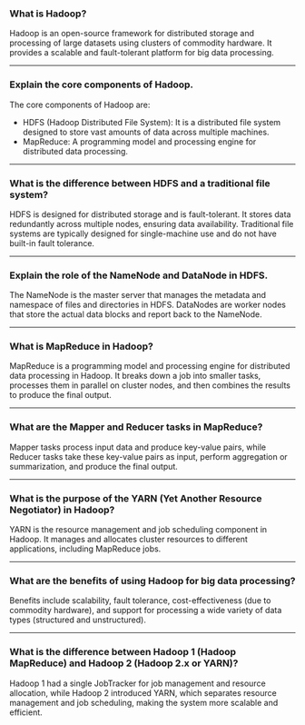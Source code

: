 ### What is Hadoop?
Hadoop is an open-source framework for distributed storage and processing of large datasets using clusters of commodity hardware. It provides a scalable and fault-tolerant platform for big data processing.

 ---

### Explain the core components of Hadoop.
The core components of Hadoop are:
- HDFS (Hadoop Distributed File System): It is a distributed file system designed to store vast amounts of data across multiple machines.
- MapReduce: A programming model and processing engine for distributed data processing.

 ---

### What is the difference between HDFS and a traditional file system?
HDFS is designed for distributed storage and is fault-tolerant. It stores data redundantly across multiple nodes, ensuring data availability. Traditional file systems are typically designed for single-machine use and do not have built-in fault tolerance.

 ---

### Explain the role of the NameNode and DataNode in HDFS.
The NameNode is the master server that manages the metadata and namespace of files and directories in HDFS. DataNodes are worker nodes that store the actual data blocks and report back to the NameNode.

 ---

### What is MapReduce in Hadoop?
MapReduce is a programming model and processing engine for distributed data processing in Hadoop. It breaks down a job into smaller tasks, processes them in parallel on cluster nodes, and then combines the results to produce the final output.

 ---

### What are the Mapper and Reducer tasks in MapReduce?
Mapper tasks process input data and produce key-value pairs, while Reducer tasks take these key-value pairs as input, perform aggregation or summarization, and produce the final output.

 ---

### What is the purpose of the YARN (Yet Another Resource Negotiator) in Hadoop?
YARN is the resource management and job scheduling component in Hadoop. It manages and allocates cluster resources to different applications, including MapReduce jobs.

 ---

### What are the benefits of using Hadoop for big data processing?
Benefits include scalability, fault tolerance, cost-effectiveness (due to commodity hardware), and support for processing a wide variety of data types (structured and unstructured).

 ---
 
### What is the difference between Hadoop 1 (Hadoop MapReduce) and Hadoop 2 (Hadoop 2.x or YARN)?
Hadoop 1 had a single JobTracker for job management and resource allocation, while Hadoop 2 introduced YARN, which separates resource management and job scheduling, making the system more scalable and efficient.